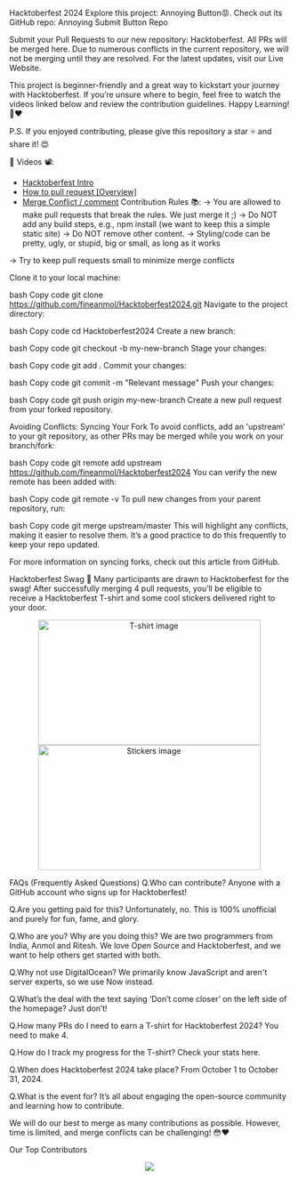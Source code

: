 Hacktoberfest 2024
Explore this project: Annoying Button😡. Check out its GitHub repo: Annoying Submit Button Repo

Submit your Pull Requests to our new repository: Hacktoberfest. All PRs will be merged here.
Due to numerous conflicts in the current repository, we will not be merging until they are resolved. For the latest updates, visit our Live Website.

This project is beginner-friendly and a great way to kickstart your journey with Hacktoberfest. If you’re unsure where to begin, feel free to watch the videos linked below and review the contribution guidelines. Happy Learning! 💙❤️

P.S. If you enjoyed contributing, please give this repository a star ⭐ and share it! 😍


📌 Videos 📽️:
- [Hacktoberfest Intro](https://www.youtube.com/watch?v=mq_FIHdxmIk)
- [How to pull request [Overview]](https://youtu.be/DIj2q02gvKs)
- [Merge Conflict / comment](https://youtu.be/zOx5PJTY8CI)
Contribution Rules 📚:
-> You are allowed to make pull requests that break the rules. We just merge it ;)
-> Do NOT add any build steps, e.g., npm install (we want to keep this a simple static site)
-> Do NOT remove other content.
-> Styling/code can be pretty, ugly, or stupid, big or small, as long as it works
<!-- - Add your name to the contributorsList file. -->
-> Try to keep pull requests small to minimize merge conflicts

Clone it to your local machine:

bash
Copy code
git clone https://github.com/fineanmol/Hacktoberfest2024.git
Navigate to the project directory:

bash
Copy code
cd Hacktoberfest2024
Create a new branch:

bash
Copy code
git checkout -b my-new-branch
Stage your changes:

bash
Copy code
git add .
Commit your changes:

bash
Copy code
git commit -m "Relevant message"
Push your changes:

bash
Copy code
git push origin my-new-branch
Create a new pull request from your forked repository.

Avoiding Conflicts: Syncing Your Fork
To avoid conflicts, add an 'upstream' to your git repository, as other PRs may be merged while you work on your branch/fork:

bash
Copy code
git remote add upstream https://github.com/fineanmol/Hacktoberfest2024
You can verify the new remote has been added with:

bash
Copy code
git remote -v
To pull new changes from your parent repository, run:

bash
Copy code
git merge upstream/master
This will highlight any conflicts, making it easier to resolve them. It’s a good practice to do this frequently to keep your repo updated.

For more information on syncing forks, check out this article from GitHub.

Hacktoberfest Swag 🎉
Many participants are drawn to Hacktoberfest for the swag! After successfully merging 4 pull requests, you’ll be eligible to receive a Hacktoberfest T-shirt and some cool stickers delivered right to your door.

<p align="center"> <img src="https://miro.medium.com/max/1050/1*4JctIO7irt8hFxBmTvUpiQ.jpeg" width="400" height="225" alt="T-shirt image"> <img src="https://miro.medium.com/max/1050/1*jkffr74bq5RsQ_xqDhgqYQ.jpeg" width="400" height="225" alt="Stickers image"> </p>
FAQs (Frequently Asked Questions)
Q.Who can contribute?
Anyone with a GitHub account who signs up for Hacktoberfest!

Q.Are you getting paid for this?
Unfortunately, no. This is 100% unofficial and purely for fun, fame, and glory.

Q.Who are you? Why are you doing this?
We are two programmers from India, Anmol and Ritesh. We love Open Source and Hacktoberfest, and we want to help others get started with both.

Q.Why not use DigitalOcean?
We primarily know JavaScript and aren't server experts, so we use Now instead.

Q.What’s the deal with the text saying ‘Don’t come closer’ on the left side of the homepage?
Just don’t!

Q.How many PRs do I need to earn a T-shirt for Hacktoberfest 2024?
You need to make 4.

Q.How do I track my progress for the T-shirt?
Check your stats here.

Q.When does Hacktoberfest 2024 take place?
From October 1 to October 31, 2024.

Q.What is the event for?
It’s all about engaging the open-source community and learning how to contribute.

We will do our best to merge as many contributions as possible. However, time is limited, and merge conflicts can be challenging! 😳❤️

Our Top Contributors
<p align="center"> <a href="https://github.com/fineanmol/Hacktoberfest2024/graphs/contributors"> <img src="https://contrib.rocks/image?repo=fineanmol/Hacktoberfest2024" max={1000} columns={100} anon={1}/> </a> </p>
